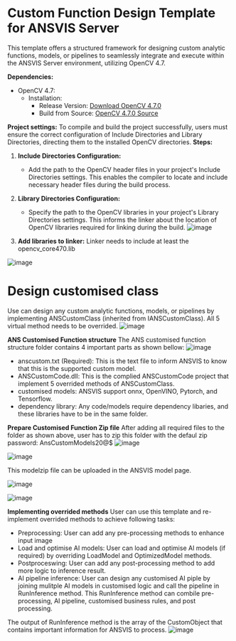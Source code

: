 # Custom Function Design Template for ANSVIS Server
This template offers a structured framework for designing custom analytic functions, models, or pipelines to seamlessly integrate and execute within the ANSVIS Server environment, utilizing OpenCV 4.7.

**Dependencies:**
- OpenCV 4.7: 
  - Installation: 
    - Release Version: [Download OpenCV 4.7.0](https://github.com/opencv/opencv/releases/download/4.7.0/opencv-4.7.0-windows.exe)
    - Build from Source: [OpenCV 4.7.0 Source](https://github.com/opencv/opencv/tree/4.7.0)

**Project settings:**
To compile and build the project successfully, users must ensure the correct configuration of Include Directories and Library Directories, directing them to the installed OpenCV directories.
**Steps:**
1. **Include Directories Configuration:**
   - Add the path to the OpenCV header files in your project's Include Directories settings. This enables the compiler to locate and include necessary header files during the build process.

2. **Library Directories Configuration:**
   - Specify the path to the OpenCV libraries in your project's Library Directories settings. This informs the linker about the location of OpenCV libraries required for linking during the build.
![image](https://github.com/ANSCENTER-PROJECTS/ANSVISCustomFunction/assets/7893168/c8e59aca-6f52-4ac3-8685-0ff6711a9254)

3. **Add libraries to linker:**
Linker needs to include at least the opencv_core470.lib

![image](https://github.com/ANSCENTER-PROJECTS/ANSVISCustomFunction/assets/7893168/8cf779c8-357e-40e3-9324-da027a319c90)

# Design customised class
Use can design any custom analytic functions, models, or pipelines by implementing ANSCustomClass (inherited from IANSCustomClass).
All 5 virtual method needs to be overrided.
![image](https://github.com/ANSCENTER-PROJECTS/ANSVISCustomFunction/assets/7893168/550c60e9-02d0-4280-985b-39142154f201)

**ANS Customised Function structure**
The ANS customised function structure folder contains 4 important parts as shown bellow:
![image](https://github.com/ANSCENTER-PROJECTS/ANSVISCustomFunction/assets/7893168/8117a003-666e-4aff-8140-0a38ce3e2a2c)

- anscustom.txt (Required): This is the text file to inform ANSVIS to know that this is the supported custom model.
- ANSCustomCode.dll: This is the complied ANSCustomCode project that implement 5 overrided methods of ANSCustomClass.
- customised models: ANSVIS support onnx, OpenVINO, Pytorch, and Tensorflow.
- dependency library: Any code/models require dependency libaries, and these libraries have to be in the same folder.

**Prepare Customised Function Zip file**
After adding all required files to the folder as shown above, user has to zip this folder with the defaul zip password: AnsCustomModels20@$
![image](https://github.com/ANSCENTER-PROJECTS/ANSVISCustomFunction/assets/7893168/a38b6d9a-34fd-479e-a1db-2666cca15cde)

![image](https://github.com/ANSCENTER-PROJECTS/ANSVISCustomFunction/assets/7893168/6c69cd72-4265-42ae-8170-7bd0b84239aa)

This modelzip file can be uploaded in the ANSVIS model page.

![image](https://github.com/ANSCENTER-PROJECTS/ANSVISCustomFunction/assets/7893168/0ae9ab8a-bfcf-43de-a8d1-502d5edb15d7)

![image](https://github.com/ANSCENTER-PROJECTS/ANSVISCustomFunction/assets/7893168/5b9b6636-4f94-41cb-a16f-42a44df66ce4)

**Implementing overrided methods**
User can use this template and re-implement overrided methods to achieve following tasks:
- Preprocessing: User can add any pre-processing methods to enhance input image
- Load and optimise AI models: User can load and optimise AI models (if required) by overriding LoadModel and OptimizedModel methods.
- Postproceswing: User can add any post-processing method to add more logic to inference result.
- AI pipeline inference: User can design any customised AI piple by joining mulitple AI models in customised logic and call the pipeline in RunInference method.
  This RunInference method can combile pre-processing, AI pipeline, customised business rules, and post processing.

The output of RunInference method is the array of the CustomObject that contains important information for ANSVIS to process.
![image](https://github.com/ANSCENTER-PROJECTS/ANSVISCustomFunction/assets/7893168/cd19ee83-20bc-444f-9c84-4b11bc1853e9)




